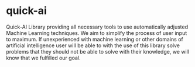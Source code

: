 # quick-ai
Quick-AI
Library providing all necessary tools to use automatically adjusted Machine Learning techniques.
We aim to simplify the process of user input to maximum.
If unexperienced with machine learning or other domains of artificial intelligence user will be able to with the use of this library solve problems that they should not be able to solve with their knowledge, we will know that we fulfilled our goal.